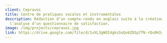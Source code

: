 ```yaml
---
client: Cepravoi
title: Centre de pratiques vocales et instrumentales
description: Rédaction d’un compte-rendu en anglais suite à la création et
  l’analyse d’un questionnaire de satisfaction.
image: /img/projects/cepravoi.jpg
link: https://drive.google.com/file/d/1vXL3gWOI4gksSoQv6ZOSp7fN-rQv0H3y/view
---
```

